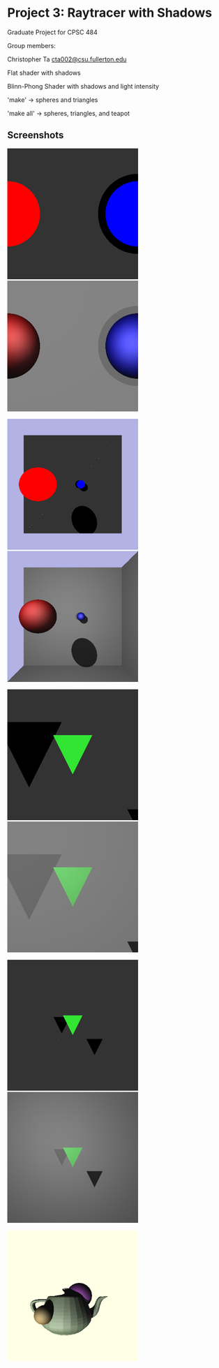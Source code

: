 # Project 3: Raytracer with Shadows

Graduate Project for CPSC 484

Group members:

Christopher Ta cta002@csu.fullerton.edu

Flat shader with shadows

Blinn-Phong Shader with shadows and light intensity

'make' → spheres and triangles

'make all' → spheres, triangles, and teapot

## Screenshots

<img src="screenshots/scene_2spheres_ortho_flat.png" width="300em" /> <img src="screenshots/scene_2spheres_ortho_phong.png" width="300em"  />

<img src="screenshots/scene_2spheres_persp_flat.png" width="300em" /> <img src="screenshots/scene_2spheres_persp_phong.png" width="300em"  />

<img src="screenshots/scene_gtri_ortho_flat.png" width="300em" /> <img src="screenshots/scene_gtri_ortho_phong.png" width="300em"  />

<img src="screenshots/scene_gtri_persp_flat.png" width="300em" /> <img src="screenshots/scene_gtri_persp_phong.png" width="300em"  />

<img src="screenshots/teatime.png" width="300em" />
